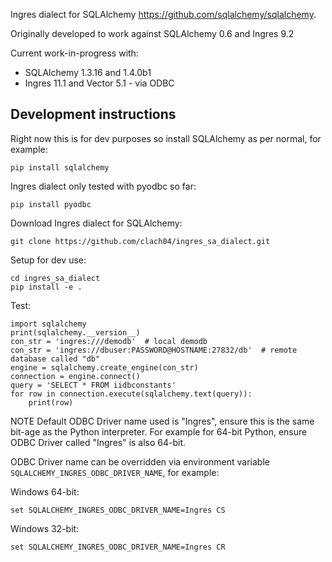 Ingres dialect for SQLAlchemy https://github.com/sqlalchemy/sqlalchemy.

Originally developed to work against SQLAlchemy 0.6 and Ingres 9.2

Current work-in-progress with:

  * SQLAlchemy 1.3.16 and 1.4.0b1
  * Ingres 11.1 and Vector 5.1 - via ODBC


## Development instructions

Right now this is for dev purposes so install SQLAlchemy as per normal, for example:

    pip install sqlalchemy

Ingres dialect only tested with pyodbc so far:

    pip install pyodbc

Download Ingres dialect for SQLAlchemy:

    git clone https://github.com/clach04/ingres_sa_dialect.git

Setup for dev use:

    cd ingres_sa_dialect
    pip install -e .

Test:

    import sqlalchemy
    print(sqlalchemy.__version__)
    con_str = 'ingres:///demodb'  # local demodb
    con_str = 'ingres://dbuser:PASSWORD@HOSTNAME:27832/db'  # remote database called "db"
    engine = sqlalchemy.create_engine(con_str)
    connection = engine.connect()
    query = 'SELECT * FROM iidbconstants'
    for row in connection.execute(sqlalchemy.text(query)):
        print(row)


NOTE Default ODBC Driver name used is "Ingres", ensure this is the same bit-age as the Python interpreter.
For example for 64-bit Python, ensure ODBC Driver called "Ingres" is also 64-bit.

ODBC Driver name can be overridden via environment variable `SQLALCHEMY_INGRES_ODBC_DRIVER_NAME`, for example:


Windows 64-bit:

    set SQLALCHEMY_INGRES_ODBC_DRIVER_NAME=Ingres CS

Windows 32-bit:

    set SQLALCHEMY_INGRES_ODBC_DRIVER_NAME=Ingres CR
